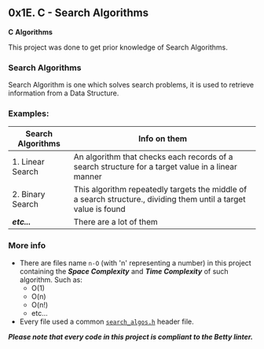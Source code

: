 ## 0x1E. C - Search Algorithms
**C**		**Algorithms**

This project was done to get prior knowledge of Search Algorithms.

### Search Algorithms
Search Algorithm is one which solves search problems, it is used to retrieve information from a Data Structure.
### Examples:
| Search Algorithms | Info on them |
| ----------------- | ------------ |
| 1. Linear Search | An algorithm that checks each records of a search structure for a target value in a linear manner |
| 2. Binary Search | This algorithm repeatedly targets the middle of a search structure., dividing them until a target value is found |
| ***etc...*** | There are a lot of them |

### More info
- There are files name `n-O` (with 'n' representing a number) in this project containing the ***Space Complexity*** and ***Time Complexity*** of such algorithm. Such as:
	- O(1)
	- O(n)
	- O(n!)
	- etc...
- Every file used a common 
  [`search_algos.h`](https://github.com/Vulcanric/alx-low_level_programming/blob/master/0x1E-search_algorithms/search_algos.h) header file.

***Please note that every code in this project is compliant to the Betty linter.***

